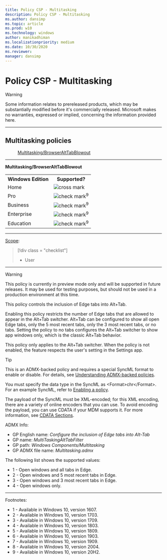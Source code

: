 ```yaml
---
title: Policy CSP - Multitasking
description: Policy CSP - Multitasking
ms.author: dansimp
ms.topic: article
ms.prod: w10
ms.technology: windows
author: manikadhiman
ms.localizationpriority: medium
ms.date: 10/30/2020
ms.reviewer: 
manager: dansimp
---
```


# Policy CSP - Multitasking

> [!WARNING]
> Some information relates to prereleased products, which may be substantially modified before it's commercially released. Microsoft makes no warranties, expressed or implied, concerning the information provided here.

<hr/>

<!--Policies-->
## Multitasking policies  

<dl>
  <dd>
    <a href="#multitasking-browseralttabblowout">Multitasking/BrowserAltTabBlowout</a>
  </dd>
 </dl>


<hr/>

<!--Policy-->
<a href="" id="multitasking-browseralttabblowout"></a>**Multitasking/BrowserAltTabBlowout**  

<!--SupportedSKUs-->
<table>
<tr>
    <th>Windows Edition</th>
    <th>Supported?</th>
</tr>
<tr>
    <td>Home</td>
    <td><img src="images/crossmark.png" alt="cross mark" /></td>
</tr>
<tr>
    <td>Pro</td>
    <td><img src="images/checkmark.png" alt="check mark" /><sup>9</sup></td>
</tr>
<tr>
    <td>Business</td>
    <td><img src="images/checkmark.png" alt="check mark" /><sup>9</sup></td>
</tr>
<tr>
    <td>Enterprise</td>
    <td><img src="images/checkmark.png" alt="check mark" /><sup>9</sup></td>
</tr>
<tr>
    <td>Education</td>
    <td><img src="images/checkmark.png" alt="check mark" /><sup>9</sup></td>
</tr>
</table>

<!--/SupportedSKUs-->
<hr/>

<!--Scope-->
[Scope](./policy-configuration-service-provider.md#policy-scope):

> [!div class = "checklist"]
> * User

<hr/>

<!--/Scope-->
<!--Description-->

> [!Warning]
> This policy is currently in preview mode only and will be supported in future releases. It may be used for testing purposes, but should not be used in a production environment at this time.

This policy controls the inclusion of Edge tabs into Alt+Tab.

Enabling this policy restricts the number of Edge tabs that are allowed to appear in the Alt+Tab switcher. Alt+Tab can be configured to show all open Edge tabs, only the 5 most recent tabs, only the 3 most recent tabs, or no tabs. Setting the policy to no tabs configures the Alt+Tab switcher to show app windows only, which is the classic Alt+Tab behavior. 

This policy only applies to the Alt+Tab switcher. When the policy is not enabled, the feature respects the user's setting in the Settings app.
<!--/Description-->

> [!TIP]
> This is an ADMX-backed policy and requires a special SyncML format to enable or disable.  For details, see [Understanding ADMX-backed policies](./understanding-admx-backed-policies.md).
> 
> You must specify the data type in the SyncML as &lt;Format&gt;chr&lt;/Format&gt;. For an example SyncML, refer to [Enabling a policy](./understanding-admx-backed-policies.md#enabling-a-policy).
> 
> The payload of the SyncML must be XML-encoded; for this XML encoding, there are a variety of online encoders that you can use. To avoid encoding the payload, you can use CDATA if your MDM supports it.  For more information, see [CDATA Sections](http://www.w3.org/TR/REC-xml/#sec-cdata-sect).

<!--ADMXBacked-->
ADMX Info:  
-   GP English name: *Configure the inclusion of Edge tabs into Alt-Tab*
-   GP name: *MultiTaskingAltTabFilter*
-   GP path: *Windows Components/Multitasking*
-   GP ADMX file name: *Multitasking.admx*

<!--/ADMXBacked-->

<!--SupportedValues-->
The following list shows the supported values:

- 1 - Open windows and all tabs in Edge.
- 2 - Open windows and 5 most recent tabs in Edge.
- 3 - Open windows and 3 most recent tabs in Edge.
- 4 - Open windows only.

<!--/SupportedValues-->
<!--/Policy-->

<hr/>

Footnotes:

- 1 - Available in Windows 10, version 1607.
- 2 - Available in Windows 10, version 1703.
- 3 - Available in Windows 10, version 1709.
- 4 - Available in Windows 10, version 1803.
- 5 - Available in Windows 10, version 1809.
- 6 - Available in Windows 10, version 1903.
- 7 - Available in Windows 10, version 1909.
- 8 - Available in Windows 10, version 2004.
- 9 - Available in Windows 10, version 20H2.

<!--/Policies-->

